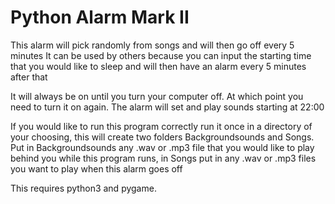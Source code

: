 # Python Alarm Mark II

This alarm will pick randomly from songs and will then go off every 5 minutes It can be used by others because you can input the starting time that you would like to sleep and will then have an alarm every 5 minutes after that

It will always be on until you turn your computer off. At which point you need to turn it on again. The alarm will set and play sounds starting at 22:00

If you would like to run this program correctly run it once in a directory of your choosing, this will create two folders Backgroundsounds and Songs. Put in Backgroundsounds any .wav or .mp3 file that you would like to play behind you while this program runs, in Songs put in any .wav or .mp3 files you want to play when this alarm goes off

This requires python3 and pygame.
